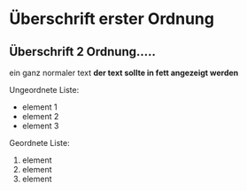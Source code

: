 # Überschrift erster Ordnung 

## Überschrift 2 Ordnung.....

ein ganz normaler text __der text sollte in fett angezeigt werden__

Ungeordnete Liste:
- element 1
- element 2
- element 3

Geordnete Liste:
1. element
2. element
3. element
